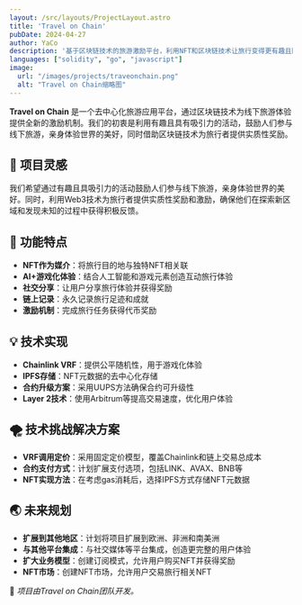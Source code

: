 ```yaml
---
layout: /src/layouts/ProjectLayout.astro
title: 'Travel on Chain'
pubDate: 2024-04-27
author: YaCo
description: '基于区块链技术的旅游激励平台，利用NFT和区块链技术让旅行变得更有趣且回报丰厚。'
languages: ["solidity", "go", "javascript"]
image:
  url: "/images/projects/traveonchain.png"
  alt: "Travel on Chain缩略图"
--- 
```


**Travel on Chain** 是一个去中心化旅游应用平台，通过区块链技术为线下旅游体验提供全新的激励机制。我们的初衷是利用有趣且具有吸引力的活动，鼓励人们参与线下旅游，亲身体验世界的美好，同时借助区块链技术为旅行者提供实质性奖励。

## 🌟 项目灵感

我们希望通过有趣且具吸引力的活动鼓励人们参与线下旅游，亲身体验世界的美好。同时，利用Web3技术为旅行者提供实质性奖励和激励，确保他们在探索新区域和发现未知的过程中获得积极反馈。

## 🚀 功能特点

- **NFT作为媒介**：将旅行目的地与独特NFT相关联
- **AI+游戏化体验**：结合人工智能和游戏元素创造互动旅行体验
- **社交分享**：让用户分享旅行体验并获得奖励
- **链上记录**：永久记录旅行足迹和成就
- **激励机制**：完成旅行任务获得代币奖励

## 💡 技术实现

- **Chainlink VRF**：提供公平随机性，用于游戏化体验
- **IPFS存储**：NFT元数据的去中心化存储
- **合约升级方案**：采用UUPS方法确保合约可升级性
- **Layer 2技术**：使用Arbitrum等提高交易速度，优化用户体验

## 🌪️ 技术挑战解决方案

- **VRF调用定价**：采用固定定价模型，覆盖Chainlink和链上交易总成本
- **合约支付方式**：计划扩展支付选项，包括LINK、AVAX、BNB等
- **NFT实现方法**：在考虑gas消耗后，选择IPFS方式存储NFT元数据

## 🌏 未来规划

- **扩展到其他地区**：计划将项目扩展到欧洲、非洲和南美洲
- **与其他平台集成**：与社交媒体等平台集成，创造更完整的用户体验
- **扩大业务模型**：创建订阅模式，允许用户购买NFT并获得奖励
- **NFT市场**：创建NFT市场，允许用户交易旅行相关NFT


🚀 *项目由Travel on Chain团队开发。* 